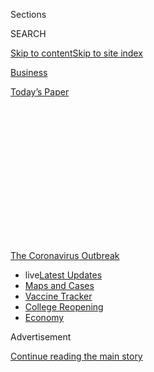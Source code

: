 <div id="app">

<div>

<div>

<div>

<div class="NYTAppHideMasthead css-1q2w90k e1suatyy0">

<div class="section css-ui9rw0 e1suatyy2">

<div class="css-eph4ug er09x8g0">

<div class="css-6n7j50">

</div>

<span class="css-1dv1kvn">Sections</span>

<div class="css-10488qs">

<span class="css-1dv1kvn">SEARCH</span>

</div>

[Skip to content](#site-content)[Skip to site
index](#site-index)

</div>

<div id="masthead-section-label" class="css-1wr3we4 eaxe0e00">

[Business](https://www.nytimes3xbfgragh.onion/section/business)

</div>

<div class="css-10698na e1huz5gh0">

</div>

</div>

<div id="masthead-bar-one" class="section hasLinks css-15hmgas e1csuq9d3">

<div class="css-uqyvli e1csuq9d0">

</div>

<div class="css-1uqjmks e1csuq9d1">

</div>

<div class="css-9e9ivx">

[](https://myaccount.nytimes3xbfgragh.onion/auth/login?response_type=cookie&client_id=vi)

</div>

<div class="css-1bvtpon e1csuq9d2">

[Today’s
Paper](https://www.nytimes3xbfgragh.onion/section/todayspaper)

</div>

</div>

</div>

</div>

<div data-aria-hidden="false">

<div id="site-content" data-role="main">

<div>

<div class="css-1aor85t" style="opacity:0.000000001;z-index:-1;visibility:hidden">

<div class="css-1hqnpie">

<div class="css-epjblv">

<span class="css-17xtcya">[Business](/section/business)</span><span class="css-x15j1o">|</span><span class="css-fwqvlz">‘The
Big Guys Get Bailed Out’: Restaurants Vie for Relief
Funds</span>

</div>

<div class="css-k008qs">

<div class="css-1iwv8en">

<span class="css-18z7m18"></span>

<div>

</div>

</div>

<span class="css-1n6z4y">https://nyti.ms/2wTU8Tz</span>

<div class="css-1705lsu">

<div class="css-4xjgmj">

<div class="css-4skfbu" data-role="toolbar" data-aria-label="Social Media Share buttons, Save button, and Comments Panel with current comment count" data-testid="share-tools">

  - 
  - 
  - 
  - 
    
    <div class="css-6n7j50">
    
    </div>

  - 

</div>

</div>

</div>

</div>

</div>

</div>

<div id="NYT_TOP_BANNER_REGION" class="css-13pd83m">

<div>

<div id="styln-prism-menu-1592847958612" class="section interactive-content interactive-size-medium css-1edisqu">

<div class="css-17ih8de interactive-body">

<div id="scroll-container" class="css-1gj85ro">

[<span class="styln-title-wrap"><span class="css-1pje3qr">The
Coronavirus</span><span class="css-1pje3qr">
Outbreak</span></span>](https://www.nytimes3xbfgragh.onion/news-event/coronavirus?action=click&pgtype=Article&state=default&region=TOP_BANNER&context=storylines_menu)

  - <span class="css-kqxiym" data-emphasize="true">live</span>[Latest
    Updates](https://www.nytimes3xbfgragh.onion/2020/08/04/world/coronavirus-covid-19.html?action=click&pgtype=Article&state=default&region=TOP_BANNER&context=storylines_menu)
  - [Maps and
    Cases](https://www.nytimes3xbfgragh.onion/interactive/2020/us/coronavirus-us-cases.html?action=click&pgtype=Article&state=default&region=TOP_BANNER&context=storylines_menu)
  - [Vaccine
    Tracker](https://www.nytimes3xbfgragh.onion/interactive/2020/science/coronavirus-vaccine-tracker.html?action=click&pgtype=Article&state=default&region=TOP_BANNER&context=storylines_menu)
  - [College
    Reopening](https://www.nytimes3xbfgragh.onion/2020/08/02/us/covid-college-reopening.html?action=click&pgtype=Article&state=default&region=TOP_BANNER&context=storylines_menu)
  - [Economy](https://www.nytimes3xbfgragh.onion/live/2020/08/03/business/stock-market-today-coronavirus?action=click&pgtype=Article&state=default&region=TOP_BANNER&context=storylines_menu)

</div>

</div>

</div>

</div>

</div>

<div id="top-wrapper" class="css-1sy8kpn">

<div id="top-slug" class="css-l9onyx">

Advertisement

</div>

[Continue reading the main
story](#after-top)

<div class="ad top-wrapper" style="text-align:center;height:100%;display:block;min-height:250px">

<div id="top" class="place-ad" data-position="top" data-size-key="top">

</div>

</div>

<div id="after-top">

</div>

</div>

<div>

<div id="sponsor-wrapper" class="css-1hyfx7x">

<div id="sponsor-slug" class="css-19vbshk">

Supported by

</div>

[Continue reading the main
story](#after-sponsor)

<div id="sponsor" class="ad sponsor-wrapper" style="text-align:center;height:100%;display:block">

</div>

<div id="after-sponsor">

</div>

</div>

<div class="css-186x18t">

</div>

<div class="css-ls6wgr ehdk2mb0">

# ‘The Big Guys Get Bailed Out’: Restaurants Vie for Relief Funds

</div>

Shake Shack was among the larger companies criticized for seeking
small-business emergency loans from the federal government.

<div class="css-79elbk" data-testid="photoviewer-wrapper">

<div class="css-z3e15g" data-testid="photoviewer-wrapper-hidden">

</div>

<div class="css-1a48zt4 ehw59r15" data-testid="photoviewer-children">

![<span class="css-16f3y1r e13ogyst0" data-aria-hidden="true">Shake
Shack said it would return the $10 million it had received from the
federal Paycheck Protection
Program.</span><span class="css-cnj6d5 e1z0qqy90" itemprop="copyrightHolder"><span class="css-1ly73wi e1tej78p0">Credit...</span><span><span>Hiroko
Masuike/The New York
Times</span></span></span>](https://static01.graylady3jvrrxbe.onion/images/2020/04/20/business/20virus-shakeshack/merlin_171363681_0e7ea4b5-8416-44a0-abab-5c102c691f4b-articleLarge.jpg?quality=75&auto=webp&disable=upscale)

</div>

</div>

<div class="css-18e8msd">

<div class="css-vp77d3 epjyd6m0">

<div class="css-1baulvz">

By [<span class="css-1baulvz last-byline" itemprop="name">David
Yaffe-Bellany</span>](http://www.nytimes3xbfgragh.onion/by/david-yaffe-bellany)

</div>

</div>

  - 
    
    <div class="css-ld3wwf e16638kd2">
    
    April 20,
    2020
    
    </div>

  - 
    
    <div class="css-4xjgmj">
    
    <div class="css-d8bdto" data-role="toolbar" data-aria-label="Social Media Share buttons, Save button, and Comments Panel with current comment count" data-testid="share-tools">
    
      - 
      - 
      - 
      - 
        
        <div class="css-6n7j50">
        
        </div>
    
      - 
    
    </div>
    
    </div>

</div>

</div>

<div class="section meteredContent css-1r7ky0e" name="articleBody" itemprop="articleBody">

<div class="css-1fanzo5 StoryBodyCompanionColumn">

<div class="css-53u6y8">

Buried deep in the [900-page stimulus
package](https://assets.documentcloud.org/documents/20059055/final-final-cares-act.pdf)
that Congress passed in March, a single paragraph has sparked an outcry
from small restaurants as major chains and mom-and-pop places alike
scramble to survive a devastating financial crisis.

The provision, in a section outlining which small businesses qualify for
loans from the federal government, allowed big chains like Shake Shack,
Potbelly and Ruth’s Chris Steak House to get tens of millions of dollars
while many smaller restaurants walked away with nothing when the $349
billion fund was [exhausted last
week](https://www.nytimes3xbfgragh.onion/2020/04/16/business/coronavirus-sba-loans-out-of-money.html).
On Monday, Congress and the White House were nearing a deal to replenish
that fund with $300 billion in additional relief.

The inequity caused widespread outrage. Independent owners said it would
create [a post-pandemic
landscape](https://www.esquire.com/food-drink/restaurants/a32190986/cares-act-chains-independent-restaurants/)
in which chains dominated and small, vibrant restaurants collapsed. Some
lawmakers said the outcome had [violated the spirit of the
legislation](https://www.wsj.com/articles/how-ruths-chris-got-an-extra-helping-of-small-business-aid-money-11587312001).

“The big guys get bailed out, and the little guys don’t,” said Danny
Abrams, who has laid off all 310 of his employees across six restaurants
he owns in New York.

</div>

</div>

<div class="css-1fanzo5 StoryBodyCompanionColumn">

<div class="css-53u6y8">

On Sunday, Shake Shack, with 189 outlets and nearly 8,000 employees in
the United States, acknowledged that the Small Business Administration’s
Paycheck Protection Program had been carried out unevenly, and said it
would return the $10 million it had received.

But the potential new funding and Shake Shack’s return of its money may
come too late for the thousands of independent restaurateurs across the
United States who are grasping for a lifeline.

From the beginning, the federal loan program has been plagued by
glitches, as overwhelming demand and confusion about how it would work
slowed the approval process in many industries. Banks turned away some
would-be borrowers because there were too many applicants. Other
companies lost valuable time because their bankers didn’t know all the
details about how the program would function.

In the restaurant industry, small-business owners who have been forced
to close their dining rooms are concerned that the program’s fine print
ended up helping large chains.

Under the terms, businesses that employ fewer than 500 people are
eligible for loans, which will be forgiven if the borrower does not lay
off workers or rehires them by June 30.

</div>

</div>

<div class="css-1fanzo5 StoryBodyCompanionColumn">

<div class="css-53u6y8">

But a subsection of the legislation, under the heading “business
concerns with more than 1 physical location,” states that certain types
of businesses, including restaurant and hotel chains, with no more than
500 employees “per physical location” are also
eligible.

<div id="NYT_MAIN_CONTENT_1_REGION" class="css-9tf9ac">

<div>

<div id="styln-covid-updates-markets" class="section interactive-content interactive-size-medium css-1ftcdic">

<div class="css-17ih8de interactive-body">

<div id="styln-briefing-block">

<div class="briefing-block-header-section">

# [Latest Updates: Economy](https://www.nytimes3xbfgragh.onion/live/2020/08/03/business/stock-market-today-coronavirus?action=click&pgtype=Article&state=default&region=MAIN_CONTENT_1&context=storylines_live_updates)

</div>

<div class="briefing-block-lb-items">

<div class="briefing-block-update-time">

[13h
ago](https://www.nytimes3xbfgragh.onion/live/2020/08/03/business/stock-market-today-coronavirus?action=click&pgtype=Article&state=default&region=MAIN_CONTENT_1&context=storylines_live_updates#the-chicago-fed-president-says-its-up-to-congress-to-save-the-economy)

</div>

<div>

[The Chicago Fed president says it’s up to Congress to save the
economy.](https://www.nytimes3xbfgragh.onion/live/2020/08/03/business/stock-market-today-coronavirus?action=click&pgtype=Article&state=default&region=MAIN_CONTENT_1&context=storylines_live_updates#the-chicago-fed-president-says-its-up-to-congress-to-save-the-economy)

</div>

<div class="briefing-block-update-time">

[14h
ago](https://www.nytimes3xbfgragh.onion/live/2020/08/03/business/stock-market-today-coronavirus?action=click&pgtype=Article&state=default&region=MAIN_CONTENT_1&context=storylines_live_updates#faa-says-boeing-has-effectively-mitigated-defects-in-the-737-max)

</div>

<div>

[F.A.A. says Boeing has ‘effectively mitigated’ defects in the 737
Max.](https://www.nytimes3xbfgragh.onion/live/2020/08/03/business/stock-market-today-coronavirus?action=click&pgtype=Article&state=default&region=MAIN_CONTENT_1&context=storylines_live_updates#faa-says-boeing-has-effectively-mitigated-defects-in-the-737-max)

</div>

<div class="briefing-block-update-time">

[16h
ago](https://www.nytimes3xbfgragh.onion/live/2020/08/03/business/stock-market-today-coronavirus?action=click&pgtype=Article&state=default&region=MAIN_CONTENT_1&context=storylines_live_updates#small-businesses-got-emergency-loans-but-not-what-they-expected)

</div>

<div>

[Small businesses got emergency loans, but not what they
expected.](https://www.nytimes3xbfgragh.onion/live/2020/08/03/business/stock-market-today-coronavirus?action=click&pgtype=Article&state=default&region=MAIN_CONTENT_1&context=storylines_live_updates#small-businesses-got-emergency-loans-but-not-what-they-expected)

</div>

</div>

<div class="briefing-block-footer">

<div class="briefing-block-footer-meta">

[See more
updates](https://www.nytimes3xbfgragh.onion/live/2020/08/03/business/stock-market-today-coronavirus?action=click&pgtype=Article&state=default&region=MAIN_CONTENT_1&context=storylines_live_updates)

</div>

<div class="briefing-block-briefinglinks">

<span>More live coverage:</span>
[Global](https://www.nytimes3xbfgragh.onion/2020/08/04/world/coronavirus-covid-19.html?action=click&pgtype=Article&state=default&region=MAIN_CONTENT_1&context=storylines_live_updates)

</div>

</div>

</div>

</div>

</div>

</div>

</div>

Restaurant and hotel trade associations lobbied for that provision. On
March 18, the National Restaurant Association sent a letter to Congress
requesting a recovery fund specifically for its industry. But as drafts
of the legislation started circulating, it became clear that Congress
was not going to grant a restaurant-specific bailout.

So the group called members of Congress to advocate for a carve-out in
the small-business program that would make all restaurants eligible for
loans, regardless of size.

“There was no one in the industry that was calling against this at that
point — everybody was in support of this carve-out,” said Sean Kennedy,
the executive vice president for public affairs at the National
Restaurant Association. “This pandemic is a tidal wave that is crashing
against every restaurant, no matter how big, small or well funded it may
be.”

Meanwhile, at lunches last month, Senate Republicans were asking one of
the architects of the federal loan program, Senator Marco Rubio of
Florida, who heads the small-business committee, why the funding did not
extend to larger companies. He responded that it was meant for small
businesses, and that he was negotiating its parameters with the
Democrats.

During those negotiations, Mr. Rubio and several colleagues from both
parties, including Senator Chuck Schumer of New York, the Democratic
leader, agreed to expand the program to cover some hospitality
establishments so more employers would have access to the loans.

</div>

</div>

<div class="css-79elbk" data-testid="photoviewer-wrapper">

<div class="css-z3e15g" data-testid="photoviewer-wrapper-hidden">

</div>

<div class="css-1a48zt4 ehw59r15" data-testid="photoviewer-children">

![<span class="css-16f3y1r e13ogyst0" data-aria-hidden="true">In
addition to Shake Shack, chains like Potbelly and Ruth’s Chris Steak
House got money from the loan
program.</span><span class="css-cnj6d5 e1z0qqy90" itemprop="copyrightHolder"><span class="css-1ly73wi e1tej78p0">Credit...</span><span>Brittainy
Newman/The New York
Times</span></span>](https://static01.graylady3jvrrxbe.onion/images/2020/04/20/business/20VIRUS-SBALOANS-1/merlin_171754443_953fdb07-91ea-4c44-92ad-766309dfb9b2-articleLarge.jpg?quality=75&auto=webp&disable=upscale)

</div>

</div>

<div class="css-1fanzo5 StoryBodyCompanionColumn">

<div class="css-53u6y8">

But the program was not large enough to fund everyone, pitting companies
of different sizes from various industries against one another in a race
for cash. In an open letter on Sunday, Shake Shack’s chairman, Danny
Meyer, and its chief executive, Randy Garutti, said the chain had
decided to return the government loan after securing additional capital
through an equity transaction.

</div>

</div>

<div class="css-1fanzo5 StoryBodyCompanionColumn">

<div class="css-53u6y8">

“We’re thankful for that, and we’ve decided to immediately return the
entire $10 million P.P.P. loan we received last week to the S.B.A. so
that those restaurants who need it most can get it,” the letter said.

Potbelly, a chain of 400 restaurants, also received $10 million. And the
parent company of Ruth’s Chris Steak House, Ruth’s Hospitality, which
has more than 5,000 employees, landed $20 million by seeking loans for
two separate subsidiaries. Representatives for Potbelly and Ruth’s
Hospitality did not respond to requests for comment.

After those loans became public last week in securities filings, chefs,
food critics and restaurant owners across the country [expressed
outrage](https://www.esquire.com/food-drink/restaurants/a32190986/cares-act-chains-independent-restaurants/)
that a federal program intended to help small businesses was channeling
funds to corporate chains with other sources of funding.

“There was a lot of anger and frustration,” said Andrew Rigie, executive
director of the New York City Hospitality Alliance. “We need to get the
money into the hands of independent restaurant owners.”

Mr. Abrams, the restaurant owner in New York, said the episode recalled
the 2008 financial crisis, when big banks were bailed out by the federal
government while small businesses suffered. “It felt a little bit like
déjà vu,” he said.

As soon as the loans became available, Mr. Abrams said, he sent the
relevant documents to his bank, Capital One, to start applying. But
Capital One was unable to process his application before the funds were
exhausted. “It just doesn’t seem equitable,” Mr. Abrams said.

</div>

</div>

<div class="css-1fanzo5 StoryBodyCompanionColumn">

<div class="css-53u6y8">

Practically overnight, the pandemic has upended restaurants across the
United States. Many large chains and well-funded restaurant groups have
the resources to ride out a protracted shutdown. But independent
restaurants, which make up about two-thirds of the American dining
landscape, may not
survive.

</div>

</div>

<div class="css-79elbk" data-testid="photoviewer-wrapper">

<div class="css-z3e15g" data-testid="photoviewer-wrapper-hidden">

</div>

<div class="css-1a48zt4 ehw59r15" data-testid="photoviewer-children">

<div class="css-1xdhyk6 erfvjey0">

<span class="css-1ly73wi e1tej78p0">Image</span>

<div class="css-zjzyr8">

<div data-testid="lazyimage-container" style="height:257.77777777777777px">

</div>

</div>

</div>

<span class="css-16f3y1r e13ogyst0" data-aria-hidden="true">Many
restaurants, forced to close their dining rooms, are trying to get by
with delivery or
takeout.</span><span class="css-cnj6d5 e1z0qqy90" itemprop="copyrightHolder"><span class="css-1ly73wi e1tej78p0">Credit...</span><span>Brittainy
Newman/The New York Times</span></span>

</div>

</div>

<div class="css-1fanzo5 StoryBodyCompanionColumn">

<div class="css-53u6y8">

Some restaurants have tried to continue as delivery or grocery
operations, but the economics of those models are difficult to master.
Since March, eight million restaurant employees, or two-thirds of the
work force, have been laid off or furloughed, according to the National
Restaurant Association. And the industry has lost $30 billion, with an
additional $50 billion expected to disappear by the end of April.

While industry leaders have urged unity, a division between the haves
and the have-nots has quickly emerged. In contrast to struggling
mom-and-pop restaurants, fast-food companies like McDonald’s and Burger
King have continued to record decent sales at their drive-throughs.

The corporate muscle of those fast-food companies also put their
franchisees in an enviable position compared with most small
restaurants. Most U.S. franchisees at Restaurant Brands
International, which owns Burger King and Popeyes, applied for the
small-business loans, with help from “franchisee liquidity teams” that
walked the owners through the process, according to Jose Cil, the
company’s chief executive.

“The CARES Act is several hundred pages. These are complicated,
technical regulations,” Mr. Cil said, referring to the federal stimulus
legislation. “So our teams are quickly becoming expert at that.”

But industry officials maintain that the stimulus package is not enough
to keep restaurants in business.

</div>

</div>

<div class="css-1fanzo5 StoryBodyCompanionColumn">

<div class="css-53u6y8">

In a letter on Monday, the National Restaurant Association asked
Democratic and Republican leaders in Congress to dedicate a recovery
fund for the restaurant industry. The restaurant group is also calling
for changes to the loan program that would allow borrowers to spend more
of the funds on nonpayroll expenses and push back the date by which
employees must be rehired for loans to be forgiven.

“The restaurant industry has been the hardest hit by the coronavirus
mandates — suffering more sales and job losses than any other industry
in the country,” wrote Mr. Kennedy, the group’s public affairs official.
“For an industry with sales that exceed the agriculture, airline,
railroad, ground transportation and spectator sports industries
combined, a restaurant relief and recovery program is desperately
needed.”

Austin Ramzy and Jim Tankersley contributed reporting.

</div>

</div>

<div>

</div>

</div>

<div>

</div>

<div>

</div>

<div>

</div>

<div>

<div id="bottom-wrapper" class="css-1ede5it">

<div id="bottom-slug" class="css-l9onyx">

Advertisement

</div>

[Continue reading the main
story](#after-bottom)

<div id="bottom" class="ad bottom-wrapper" style="text-align:center;height:100%;display:block;min-height:90px">

</div>

<div id="after-bottom">

</div>

</div>

</div>

</div>

</div>

## Site Index

<div>

</div>

## Site Information Navigation

  - [© <span>2020</span> <span>The New York Times
    Company</span>](https://help.nytimes3xbfgragh.onion/hc/en-us/articles/115014792127-Copyright-notice)

<!-- end list -->

  - [NYTCo](https://www.nytco.com/)
  - [Contact
    Us](https://help.nytimes3xbfgragh.onion/hc/en-us/articles/115015385887-Contact-Us)
  - [Work with us](https://www.nytco.com/careers/)
  - [Advertise](https://nytmediakit.com/)
  - [T Brand Studio](http://www.tbrandstudio.com/)
  - [Your Ad
    Choices](https://www.nytimes3xbfgragh.onion/privacy/cookie-policy#how-do-i-manage-trackers)
  - [Privacy](https://www.nytimes3xbfgragh.onion/privacy)
  - [Terms of
    Service](https://help.nytimes3xbfgragh.onion/hc/en-us/articles/115014893428-Terms-of-service)
  - [Terms of
    Sale](https://help.nytimes3xbfgragh.onion/hc/en-us/articles/115014893968-Terms-of-sale)
  - [Site
    Map](https://spiderbites.nytimes3xbfgragh.onion)
  - [Help](https://help.nytimes3xbfgragh.onion/hc/en-us)
  - [Subscriptions](https://www.nytimes3xbfgragh.onion/subscription?campaignId=37WXW)

</div>

</div>

</div>

</div>
